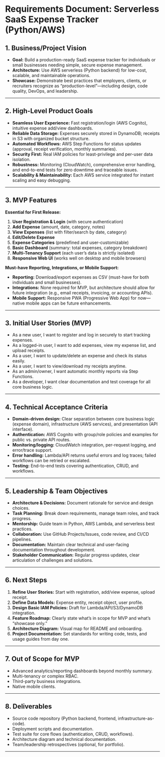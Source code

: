 # Requirements Document: Serverless SaaS Expense Tracker (Python/AWS)

## 1. Business/Project Vision

- **Goal:** Build a production-ready SaaS expense tracker for individuals or small businesses needing simple, secure expense management.
- **Architecture:** Use AWS serverless (Python backend) for low-cost, scalable, and maintainable operations.
- **Showcase:** Demonstrate best practices that employers, clients, or recruiters recognize as “production-level”—including design, code quality, DevOps, and leadership.

---

## 2. High-Level Product Goals

- **Seamless User Experience:** Fast registration/login (AWS Cognito), intuitive expense add/view dashboards.
- **Reliable Data Storage:** Expenses securely stored in DynamoDB; receipts in S3 with organized bucket structure.
- **Automated Workflows:** AWS Step Functions for status updates (approval, receipt verification, monthly summaries).
- **Security First:** Real IAM policies for least-privilege and per-user data isolation.
- **Robustness:** Monitoring (CloudWatch), comprehensive error handling, and end-to-end tests for zero downtime and traceable issues.
- **Scalability & Maintainability:** Each AWS service integrated for instant scaling and easy debugging.

---

## 3. MVP Features
**Essential for First Release:**

1. **User Registration & Login** (with secure authentication)
2. **Add Expense** (amount, date, category, notes)
3. **View Expenses** (list with filter/search by date, category)
4. **Edit/Delete Expense**
5. **Expense Categories** (predefined and user-customizable)
6. **Basic Dashboard** (summary: total expenses, category breakdown)
7. **Multi-Tenancy Support** (each user’s data is strictly isolated)
8. **Responsive Web UI** (works well on desktop and mobile browsers)

**Must-have Reporting, Integrations, or Mobile Support:**
- **Reporting:** Download/export expenses as CSV (must-have for both individuals and small businesses).
- **Integrations:** None required for MVP, but architecture should allow for future integration (e.g., email receipts, invoicing, or accounting APIs).
- **Mobile Support:** Responsive PWA (Progressive Web App) for now—native mobile apps can be future enhancements.

---

## 3. Initial User Stories (MVP)

- As a new user, I want to register and log in securely to start tracking expenses.
- As a logged-in user, I want to add expenses, view my expense list, and upload receipts.
- As a user, I want to update/delete an expense and check its status easily.
- As a user, I want to view/download my receipts anytime.
- As an admin/owner, I want automatic monthly reports via Step Functions.
- As a developer, I want clear documentation and test coverage for all core business logic.

---

## 4. Technical Acceptance Criteria

- **Domain-driven design:** Clear separation between core business logic (expense domain), infrastructure (AWS services), and presentation (API interface).
- **Authentication:** AWS Cognito with group/role policies and examples for public vs. private API routes.
- **Monitoring/logging:** CloudWatch integration, per-request logging, and error/trace support.
- **Error handling:** Lambda/API returns useful errors and log traces; failed workflows can be retried or escalated.
- **Testing:** End-to-end tests covering authentication, CRUD, and workflows.

---

## 5. Leadership & Team Objectives

- **Architecture & Decisions:** Document rationale for service and design choices.
- **Task Planning:** Break down requirements, manage team roles, and track progress.
- **Mentorship:** Guide team in Python, AWS Lambda, and serverless best practices.
- **Collaboration:** Use GitHub Projects/Issues, code review, and CI/CD pipelines.
- **Documentation:** Maintain clear technical and user-facing documentation throughout development.
- **Stakeholder Communication:** Regular progress updates, clear articulation of challenges and solutions.

---

## 6. Next Steps

1. **Refine User Stories:** Start with registration, add/view expense, upload receipt.
2. **Define Data Models:** Expense entity, receipt object, user profile.
3. **Design Basic IAM Policies:** Draft for Lambda/API/S3/DynamoDB integration.
4. **Feature Roadmap:** Clearly state what’s in scope for MVP and what’s “showcase only.”
5. **Architecture Diagram:** Visual map for README and onboarding.
6. **Project Documentation:** Set standards for writing code, tests, and usage guides from day one.

---

## 7. Out of Scope for MVP

- Advanced analytics/reporting dashboards beyond monthly summary.
- Multi-tenancy or complex RBAC.
- Third-party business integrations.
- Native mobile clients.

---

## 8. Deliverables

- Source code repository (Python backend, frontend, infrastructure-as-code).
- Deployment scripts and documentation.
- Test suite for core flows (authentication, CRUD, workflows).
- Architecture diagram and technical documentation.
- Team/leadership retrospectives (optional, for portfolio).

---
